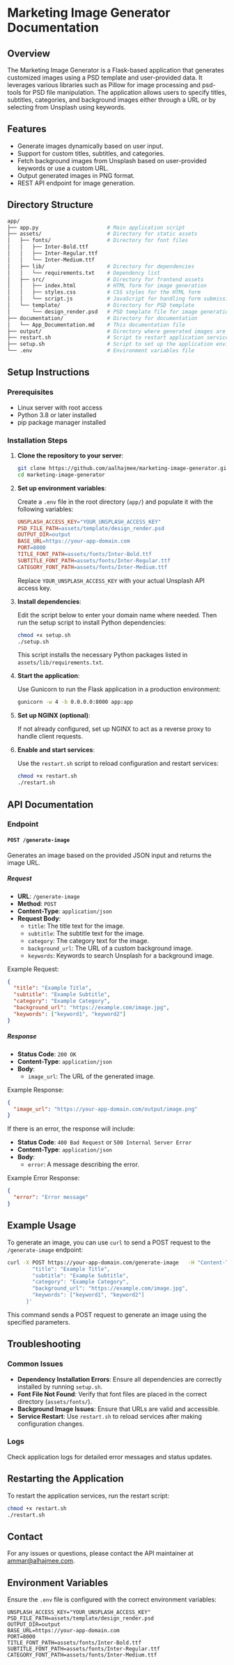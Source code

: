 # Marketing Image Generator Documentation

## Overview

The Marketing Image Generator is a Flask-based application that generates customized images using a PSD template and user-provided data. It leverages various libraries such as Pillow for image processing and psd-tools for PSD file manipulation. The application allows users to specify titles, subtitles, categories, and background images either through a URL or by selecting from Unsplash using keywords.

## Features

- Generate images dynamically based on user input.
- Support for custom titles, subtitles, and categories.
- Fetch background images from Unsplash based on user-provided keywords or use a custom URL.
- Output generated images in PNG format.
- REST API endpoint for image generation.

## Directory Structure

```bash
app/
├── app.py                      # Main application script
├── assets/                     # Directory for static assets
│   ├── fonts/                  # Directory for font files
│   │   ├── Inter-Bold.ttf
│   │   ├── Inter-Regular.ttf
│   │   └── Inter-Medium.ttf
│   ├── lib/                    # Directory for dependencies
│   │   └── requirements.txt    # Dependency list
│   ├── src/                    # Directory for frontend assets
│   │   ├── index.html          # HTML form for image generation
│   │   ├── styles.css          # CSS styles for the HTML form
│   │   └── script.js           # JavaScript for handling form submission
│   └── template/               # Directory for PSD template
│       └── design_render.psd   # PSD template file for image generation
├── documentation/              # Directory for documentation
│   └── App_Documentation.md    # This documentation file
├── output/                     # Directory where generated images are saved
├── restart.sh                  # Script to restart application services
├── setup.sh                    # Script to set up the application environment
└── .env                        # Environment variables file
```

## Setup Instructions

### Prerequisites

- Linux server with root access
- Python 3.8 or later installed
- pip package manager installed

### Installation Steps

1. **Clone the repository to your server**:
    ```bash
    git clone https://github.com/aalhajmee/marketing-image-generator.git
    cd marketing-image-generator
    ```

2. **Set up environment variables**:

    Create a `.env` file in the root directory (`app/`) and populate it with the following variables:
    ```makefile
    UNSPLASH_ACCESS_KEY="YOUR_UNSPLASH_ACCESS_KEY"
    PSD_FILE_PATH=assets/template/design_render.psd
    OUTPUT_DIR=output
    BASE_URL=https://your-app-domain.com
    PORT=8000
    TITLE_FONT_PATH=assets/fonts/Inter-Bold.ttf
    SUBTITLE_FONT_PATH=assets/fonts/Inter-Regular.ttf
    CATEGORY_FONT_PATH=assets/fonts/Inter-Medium.ttf
    ```

    Replace `YOUR_UNSPLASH_ACCESS_KEY` with your actual Unsplash API access key.

3. **Install dependencies**:

    Edit the script below to enter your domain name where needed. Then run the setup script to install Python dependencies:
    ```bash
    chmod +x setup.sh
    ./setup.sh
    ```
    This script installs the necessary Python packages listed in `assets/lib/requirements.txt`.

4. **Start the application**:

    Use Gunicorn to run the Flask application in a production environment:
    ```bash
    gunicorn -w 4 -b 0.0.0.0:8000 app:app
    ```

5. **Set up NGINX (optional)**:

    If not already configured, set up NGINX to act as a reverse proxy to handle client requests.

6. **Enable and start services**:

    Use the `restart.sh` script to reload configuration and restart services:
    ```bash
    chmod +x restart.sh
    ./restart.sh
    ```

## API Documentation

### Endpoint

#### `POST /generate-image`

Generates an image based on the provided JSON input and returns the image URL.

##### Request

- **URL**: `/generate-image`
- **Method**: `POST`
- **Content-Type**: `application/json`
- **Request Body**:
  - `title`: The title text for the image.
  - `subtitle`: The subtitle text for the image.
  - `category`: The category text for the image.
  - `background_url`: The URL of a custom background image.
  - `keywords`: Keywords to search Unsplash for a background image.

Example Request:
```json
{
  "title": "Example Title",
  "subtitle": "Example Subtitle",
  "category": "Example Category",
  "background_url": "https://example.com/image.jpg",
  "keywords": ["keyword1", "keyword2"]
}
```

##### Response

- **Status Code**: `200 OK`
- **Content-Type**: `application/json`
- **Body**:
  - `image_url`: The URL of the generated image.

Example Response:
```json
{
  "image_url": "https://your-app-domain.com/output/image.png"
}
```

If there is an error, the response will include:

- **Status Code**: `400 Bad Request` or `500 Internal Server Error`
- **Content-Type**: `application/json`
- **Body**:
  - `error`: A message describing the error.

Example Error Response:
```json
{
  "error": "Error message"
}
```

## Example Usage

To generate an image, you can use `curl` to send a POST request to the `/generate-image` endpoint:
```bash
curl -X POST https://your-app-domain.com/generate-image   -H "Content-Type: application/json"   -d '{
        "title": "Example Title",
        "subtitle": "Example Subtitle",
        "category": "Example Category",
        "background_url": "https://example.com/image.jpg",
        "keywords": ["keyword1", "keyword2"]
      }'
```

This command sends a POST request to generate an image using the specified parameters.

## Troubleshooting

### Common Issues

- **Dependency Installation Errors**: Ensure all dependencies are correctly installed by running `setup.sh`.
- **Font File Not Found**: Verify that font files are placed in the correct directory (`assets/fonts/`).
- **Background Image Issues**: Ensure that URLs are valid and accessible.
- **Service Restart**: Use `restart.sh` to reload services after making configuration changes.

### Logs

Check application logs for detailed error messages and status updates.

## Restarting the Application

To restart the application services, run the restart script:
```bash
chmod +x restart.sh
./restart.sh
```

## Contact

For any issues or questions, please contact the API maintainer at [ammar@alhajmee.com](mailto:ammar@alhajmee.com).

## Environment Variables

Ensure the `.env` file is configured with the correct environment variables:

```dotenv
UNSPLASH_ACCESS_KEY="YOUR_UNSPLASH_ACCESS_KEY"
PSD_FILE_PATH=assets/template/design_render.psd
OUTPUT_DIR=output
BASE_URL=https://your-app-domain.com
PORT=8000
TITLE_FONT_PATH=assets/fonts/Inter-Bold.ttf
SUBTITLE_FONT_PATH=assets/fonts/Inter-Regular.ttf
CATEGORY_FONT_PATH=assets/fonts/Inter-Medium.ttf
```
